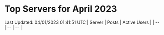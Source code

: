 # Top Servers for April 2023
Last Updated: 04/01/2023 01:41:51 UTC
| Server | Posts | Active Users |
| -- | -- | -- |
